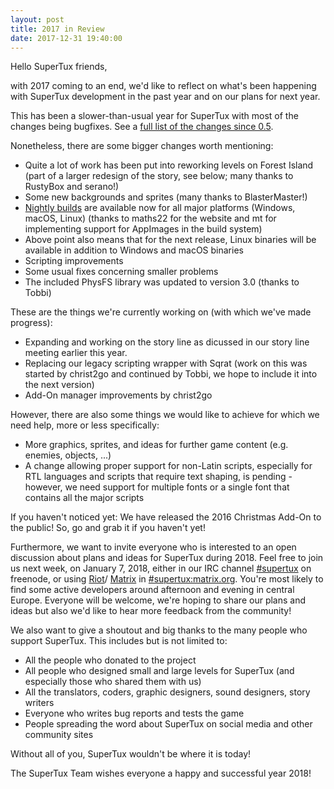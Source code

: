 ```yaml
---
layout: post
title: 2017 in Review
date: 2017-12-31 19:40:00
---
```


Hello SuperTux friends,

with 2017 coming to an end, we'd like to reflect on what's been happening with
SuperTux development in the past year and on our plans for next year.

This has been a slower-than-usual year for SuperTux with most of the changes
being bugfixes. See a [full list of the changes since 0.5](https://github.com/SuperTux/supertux/compare/release/0.5...master).

Nonetheless, there are some bigger changes worth mentioning:

- Quite a lot of work has been put into reworking levels on Forest Island (part
  of a larger redesign of the story, see below; many thanks to RustyBox and
  serano!)
- Some new backgrounds and sprites (many thanks to BlasterMaster!)
- [Nightly builds](https://download.supertux.org/) are available now for all
  major platforms (Windows, macOS, Linux) (thanks to maths22 for the website
  and mt for implementing support for AppImages in the build system)
- Above point also means that for the next release, Linux binaries will be
  available in addition to Windows and macOS binaries
- Scripting improvements
- Some usual fixes concerning smaller problems
- The included PhysFS library was updated to version 3.0 (thanks to Tobbi)

These are the things we're currently working on (with which we've made progress):

- Expanding and working on the story line as dicussed in our story line meeting
  earlier this year.
- Replacing our legacy scripting wrapper with Sqrat (work on this was started
  by christ2go and continued by Tobbi, we hope to include it into the next
  version)
- Add-On manager improvements by christ2go

However, there are also some things we would like to achieve for which we need
help, more or less specifically:

- More graphics, sprites, and ideas for further game content (e.g. enemies,
  objects, ...)
- A change allowing proper support for non-Latin scripts, especially for RTL
  languages and scripts that require text shaping, is pending - however, we
  need support for multiple fonts or a single font that contains all the major
  scripts

If you haven't noticed yet: We have released the 2016 Christmas Add-On to the
public! So, go and grab it if you haven't yet!

Furthermore, we want to invite everyone who is interested to an open discussion
about plans and ideas for SuperTux during 2018. Feel free to join us next week,
on January 7, 2018, either in our IRC channel [#supertux](https://kiwiirc.com/client/chat.freenode.net:+6697/?nick=Guest?#supertux)
on freenode, or using [Riot](https://about.riot.im/)/
[Matrix](https://matrix.org/) in [#supertux:matrix.org](https://riot.im/app/#/room/#supertux:matrix.org).
You're most likely to find some active developers around afternoon and evening
in central Europe.
Everyone will be welcome, we're hoping to share our plans and ideas but also
we'd like to hear more feedback from the community!

We also want to give a shoutout and big thanks to the many people who support
SuperTux. This includes but is not limited to:

- All the people who donated to the project
- All people who designed small and large levels for SuperTux (and especially
  those who shared them with us)
- All the translators, coders, graphic designers, sound designers, story writers
- Everyone who writes bug reports and tests the game
- People spreading the word about SuperTux on social media and other community
  sites


Without all of you, SuperTux wouldn't be where it is today!

The SuperTux Team wishes everyone a happy and successful year 2018!
